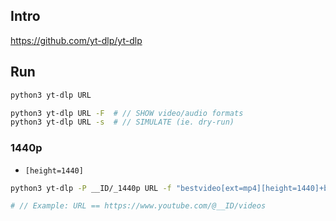 ## Intro

https://github.com/yt-dlp/yt-dlp

## Run

```sh
python3 yt-dlp URL

python3 yt-dlp URL -F  # // SHOW video/audio formats
python3 yt-dlp URL -s  # // SIMULATE (ie. dry-run)
```

### 1440p

- `[height=1440]`

```sh
python3 yt-dlp -P __ID/_1440p URL -f "bestvideo[ext=mp4][height=1440]+bestaudio[ext=m4a]"

# // Example: URL == https://www.youtube.com/@__ID/videos
```
